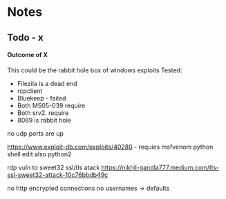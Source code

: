# Notes

## Todo - x

#### Outcome of X
      

This could be the rabbit hole box of windows exploits
Tested: 
- Filezila is a dead end
- rcpclient 
- Bluekeep - failed
- Both MS05-039 require 
- Both srv2. require 
- 8089 is rabbit hole
	  
no udp ports are up

https://www.exploit-db.com/exploits/40280 - requies msfvenom python shell edit also python2

rdp vuln to sweet32 ssl/tls atack
https://nikhil-gandla777.medium.com/tls-ssl-sweet32-attack-10c76bbdb49c

no http encrypted connections
no usernames -> defaults